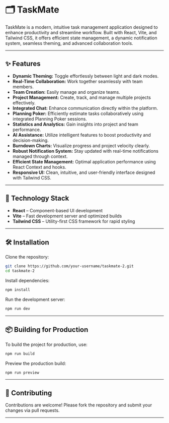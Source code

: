 # 🗂️ TaskMate 

TaskMate is a modern, intuitive task management application designed to enhance productivity and streamline workflow. Built with React, Vite, and Tailwind CSS, it offers efficient state management, a dynamic notification system, seamless theming, and advanced collaboration tools.

---

## ✨ Features

* **Dynamic Theming:** Toggle effortlessly between light and dark modes.
* **Real-Time Collaboration:** Work together seamlessly with team members.
* **Team Creation:** Easily manage and organize teams.
* **Project Management:** Create, track, and manage multiple projects effectively.
* **Integrated Chat:** Enhance communication directly within the platform.
* **Planning Poker:** Efficiently estimate tasks collaboratively using integrated Planning Poker sessions.
* **Statistics and Analytics:** Gain insights into project and team performance.
* **AI Assistance:** Utilize intelligent features to boost productivity and decision-making.
* **Burndown Charts:** Visualize progress and project velocity clearly.
* **Robust Notification System:** Stay updated with real-time notifications managed through context.
* **Efficient State Management:** Optimal application performance using React Context and hooks.
* **Responsive UI:** Clean, intuitive, and user-friendly interface designed with Tailwind CSS.

---

## 🚀 Technology Stack

* **React** – Component-based UI development
* **Vite** – Fast development server and optimized builds
* **Tailwind CSS** – Utility-first CSS framework for rapid styling

---

## 🛠️ Installation

Clone the repository:

```bash
git clone https://github.com/your-username/taskmate-2.git
cd taskmate-2
```

Install dependencies:

```bash
npm install
```

Run the development server:

```bash
npm run dev
```

---

## 📦 Building for Production

To build the project for production, use:

```bash
npm run build
```

Preview the production build:

```bash
npm run preview
```

---

## 🤝 Contributing

Contributions are welcome! Please fork the repository and submit your changes via pull requests.

---